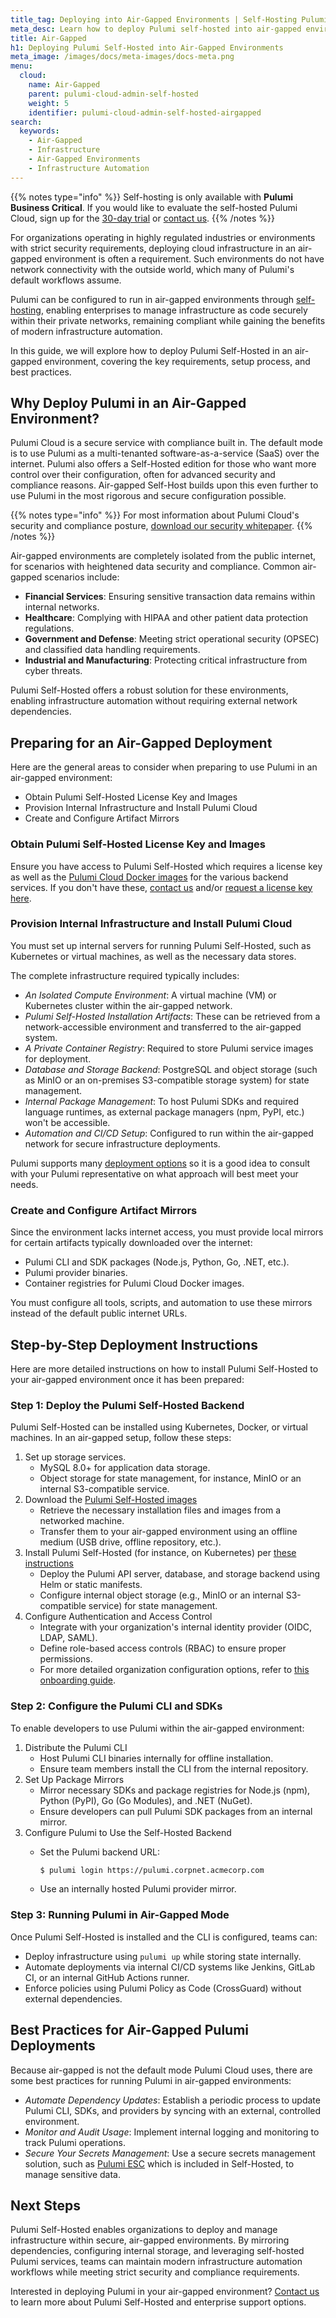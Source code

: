 ```yaml
---
title_tag: Deploying into Air-Gapped Environments | Self-Hosting Pulumi
meta_desc: Learn how to deploy Pulumi self-hosted into air-gapped environments.
title: Air-Gapped
h1: Deploying Pulumi Self-Hosted into Air-Gapped Environments
meta_image: /images/docs/meta-images/docs-meta.png
menu:
  cloud:
    name: Air-Gapped
    parent: pulumi-cloud-admin-self-hosted
    weight: 5
    identifier: pulumi-cloud-admin-self-hosted-airgapped
search:
  keywords:
    - Air-Gapped
    - Infrastructure
    - Air-Gapped Environments
    - Infrastructure Automation
---
```


{{% notes type="info" %}}
Self-hosting is only available with **Pulumi Business Critical**. If you would like to evaluate the self-hosted Pulumi Cloud, sign up for the [30-day trial](/product/self-hosted#self-hosted-trial) or [contact us](/contact/).
{{% /notes %}}

For organizations operating in highly regulated industries or environments with strict security requirements, deploying cloud infrastructure in an air-gapped environment is often a requirement. Such environments do not have network connectivity with the outside world, which many of Pulumi's default workflows assume.

Pulumi can be configured to run in air-gapped environments through [self-hosting](/docs/pulumi-cloud/admin/self-hosted), enabling enterprises to manage infrastructure as code securely within their private networks, remaining compliant while gaining the benefits of modern infrastructure automation.

In this guide, we will explore how to deploy Pulumi Self-Hosted in an air-gapped environment, covering the key requirements, setup process, and best practices.

## Why Deploy Pulumi in an Air-Gapped Environment?

Pulumi Cloud is a secure service with compliance built in. The default mode is to use Pulumi as a multi-tenanted software-as-a-service (SaaS) over the internet. Pulumi also offers a Self-Hosted edition for those who want more control over their configuration, often for advanced security and compliance reasons. Air-gapped Self-Host builds upon this even further to use Pulumi in the most rigorous and secure configuration possible.

{{% notes type="info" %}}
For most information about Pulumi Cloud's security and compliance posture, [download our security whitepaper](/security/pulumi-cloud-security-whitepaper.pdf).
{{% /notes %}}

Air-gapped environments are completely isolated from the public internet, for scenarios with heightened data security and compliance. Common air-gapped scenarios include:

* **Financial Services**: Ensuring sensitive transaction data remains within internal networks.
* **Healthcare**: Complying with HIPAA and other patient data protection regulations.
* **Government and Defense**: Meeting strict operational security (OPSEC) and classified data handling requirements.
* **Industrial and Manufacturing**: Protecting critical infrastructure from cyber threats.

Pulumi Self-Hosted offers a robust solution for these environments, enabling infrastructure automation without requiring external network dependencies.

## Preparing for an Air-Gapped Deployment

Here are the general areas to consider when preparing to use Pulumi in an air-gapped environment:

* Obtain Pulumi Self-Hosted License Key and Images
* Provision Internal Infrastructure and Install Pulumi Cloud
* Create and Configure Artifact Mirrors

### Obtain Pulumi Self-Hosted License Key and Images

Ensure you have access to Pulumi Self-Hosted which requires a license key as well as the
[Pulumi Cloud Docker images](/docs/pulumi-cloud/admin/self-hosted/components/) for the various backend services. If you
don't have these, [contact us](/contact) and/or [request a license key here](/product/self-hosted/#self-hosted-trial).

### Provision Internal Infrastructure and Install Pulumi Cloud

You must set up internal servers for running Pulumi Self-Hosted, such as Kubernetes or virtual machines, as well as the necessary data stores.

The complete infrastructure required typically includes:

* *An Isolated Compute Environment*: A virtual machine (VM) or Kubernetes cluster within the air-gapped network.
* *Pulumi Self-Hosted Installation Artifacts*: These can be retrieved from a network-accessible environment and transferred to the air-gapped system.
* *A Private Container Registry*: Required to store Pulumi service images for deployment.
* *Database and Storage Backend*: PostgreSQL and object storage (such as MinIO or an on-premises S3-compatible storage system) for state management.
* *Internal Package Management*: To host Pulumi SDKs and required language runtimes, as external package managers (npm, PyPI, etc.) won't be accessible.
* *Automation and CI/CD Setup*: Configured to run within the air-gapped network for secure infrastructure deployments.

Pulumi supports many [deployment options](/docs/pulumi-cloud/admin/self-hosted/deployment-options) so it is a good idea to consult with your Pulumi representative on what approach will best meet your needs.

### Create and Configure Artifact Mirrors

Since the environment lacks internet access, you must provide local mirrors for certain artifacts typically downloaded over the internet:

* Pulumi CLI and SDK packages (Node.js, Python, Go, .NET, etc.).
* Pulumi provider binaries.
* Container registries for Pulumi Cloud Docker images.

You must configure all tools, scripts, and automation to use these mirrors instead of the default public internet URLs.

## Step-by-Step Deployment Instructions

Here are more detailed instructions on how to install Pulumi Self-Hosted to your air-gapped environment once it has been prepared:

### Step 1: Deploy the Pulumi Self-Hosted Backend

Pulumi Self-Hosted can be installed using Kubernetes, Docker, or virtual machines. In an air-gapped setup, follow these steps:

1. Set up storage services.
    * MySQL 8.0+ for application data storage.
    * Object storage for state management, for instance, MinIO or an internal S3-compatible service.
2. Download the [Pulumi Self-Hosted images](/docs/pulumi-cloud/admin/self-hosted/components)
    * Retrieve the necessary installation files and images from a networked machine.
    * Transfer them to your air-gapped environment using an offline medium (USB drive, offline repository, etc.).
3. Install Pulumi Self-Hosted (for instance, on Kubernetes) per [these instructions](/docs/pulumi-cloud/admin/self-hosted/deployment-options)
    * Deploy the Pulumi API server, database, and storage backend using Helm or static manifests.
    * Configure internal object storage (e.g., MinIO or an internal S3-compatible service) for state management.
4. Configure Authentication and Access Control
    * Integrate with your organization's internal identity provider (OIDC, LDAP, SAML).
    * Define role-based access controls (RBAC) to ensure proper permissions.
    * For more detailed organization configuration options, refer to [this onboarding guide](/docs/pulumi-cloud/get-started/onboarding-guide/).

### Step 2: Configure the Pulumi CLI and SDKs

To enable developers to use Pulumi within the air-gapped environment:

1. Distribute the Pulumi CLI
    * Host Pulumi CLI binaries internally for offline installation.
    * Ensure team members install the CLI from the internal repository.
2. Set Up Package Mirrors
    * Mirror necessary SDKs and package registries for Node.js (npm), Python (PyPI), Go (Go Modules), and .NET (NuGet).
    * Ensure developers can pull Pulumi SDK packages from an internal mirror.
3. Configure Pulumi to Use the Self-Hosted Backend
    * Set the Pulumi backend URL:

        ```bash
        $ pulumi login https://pulumi.corpnet.acmecorp.com
        ```

    * Use an internally hosted Pulumi provider mirror.

### Step 3: Running Pulumi in Air-Gapped Mode

Once Pulumi Self-Hosted is installed and the CLI is configured, teams can:

* Deploy infrastructure using `pulumi up` while storing state internally.
* Automate deployments via internal CI/CD systems like Jenkins, GitLab CI, or an internal GitHub Actions runner.
* Enforce policies using Pulumi Policy as Code (CrossGuard) without external dependencies.

## Best Practices for Air-Gapped Pulumi Deployments

Because air-gapped is not the default mode Pulumi Cloud uses, there are some best practices for running Pulumi in air-gapped environments:

* *Automate Dependency Updates*: Establish a periodic process to update Pulumi CLI, SDKs, and providers by syncing with an external, controlled environment.
* *Monitor and Audit Usage*: Implement internal logging and monitoring to track Pulumi operations.
* *Secure Your Secrets Management*: Use a secure secrets management solution, such as [Pulumi ESC](/docs/esc) which is included in Self-Hosted, to manage sensitive data.

## Next Steps

Pulumi Self-Hosted enables organizations to deploy and manage infrastructure within secure, air-gapped environments. By mirroring dependencies, configuring internal storage, and leveraging self-hosted Pulumi services, teams can maintain modern infrastructure automation workflows while meeting strict security and compliance requirements.

Interested in deploying Pulumi in your air-gapped environment? [Contact us](/contact) to learn more about Pulumi Self-Hosted and enterprise support options.
